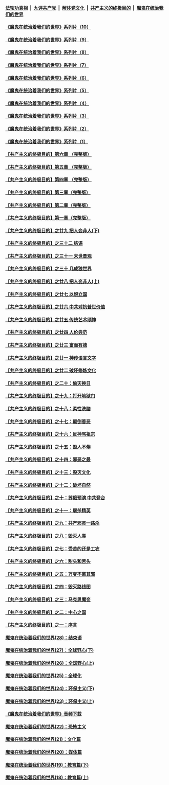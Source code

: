 

####  [法轮功真相](../../../../basic/blob/master/README.md?t=08130831) &nbsp;|&nbsp; [九评共产党](../../../../9ping.md/blob/master/README.md?t=08130831) &nbsp;|&nbsp; [解体党文化](../../../../jtdwh.md/blob/master/README.md?t=08130831)  &nbsp;|&nbsp; [共产主义的终极目的](../../../../gczydzjmd.md/blob/master/README.md?t=08130831) &nbsp;|&nbsp; [魔鬼在统治我们的世界](../../../../mgztzwmdsj.md/blob/master/README.md?t=08130831) 

#### [《魔鬼在统治着我们的世界》系列片（10）](../pages/nsc422/n12292670.md?t=08130831) 

#### [《魔鬼在统治着我们的世界》系列片（9）](../pages/nsc422/n12290859.md?t=08130831) 

#### [《魔鬼在统治着我们的世界》系列片（8）](../pages/nsc422/n12287445.md?t=08130831) 

#### [《魔鬼在统治着我们的世界》系列片（7）](../pages/nsc422/n12283425.md?t=08130831) 

#### [《魔鬼在统治着我们的世界》系列片（6）](../pages/nsc422/n12282314.md?t=08130831) 

#### [《魔鬼在统治着我们的世界》系列片（5）](../pages/nsc422/n12281419.md?t=08130831) 

#### [《魔鬼在统治着我们的世界》系列片（4）](../pages/nsc422/n12274024.md?t=08130831) 

#### [《魔鬼在统治着我们的世界》系列片（3）](../pages/nsc422/n12271322.md?t=08130831) 

#### [《魔鬼在统治着我们的世界》系列片（2）](../pages/nsc422/n12269049.md?t=08130831) 

#### [《魔鬼在统治着我们的世界》系列片（1）](../pages/nsc422/n12267575.md?t=08130831) 

#### [【共产主义的终极目的】第六章 （完整版）](../pages/nsc422/n11428913.md?t=08130831) 

#### [【共产主义的终极目的】第五章 （完整版）](../pages/nsc422/n11428912.md?t=08130831) 

#### [【共产主义的终极目的】第四章 （完整版）](../pages/nsc422/n11428907.md?t=08130831) 

#### [【共产主义的终极目的】第三章（完整版）](../pages/nsc422/n11428848.md?t=08130831) 

#### [【共产主义的终极目的】第二章（完整版）](../pages/nsc422/n11428831.md?t=08130831) 

#### [【共产主义的终极目的】第一章（完整版）](../pages/nsc422/n11417651.md?t=08130831) 

#### [【共产主义的终极目的】之廿九 把人变非人(下)](../pages/nsc422/n11344140.md?t=08130831) 

#### [【共产主义的终极目的】之三十二 结语](../pages/nsc422/n11360535.md?t=08130831) 

#### [【共产主义的终极目的】之三十一 末世景观](../pages/nsc422/n11351129.md?t=08130831) 

#### [【共产主义的终极目的】之三十 几成狼世界](../pages/nsc422/n11348280.md?t=08130831) 

#### [【共产主义的终极目的】之廿八 把人变非人(上)](../pages/nsc422/n11340492.md?t=08130831) 

#### [【共产主义的终极目的】之廿七 以恨立国](../pages/nsc422/n11336944.md?t=08130831) 

#### [【共产主义的终极目的】之廿六 中共对抗普世价值](../pages/nsc422/n11324785.md?t=08130831) 

#### [【共产主义的终极目的】之廿五 传统艺术颂神](../pages/nsc422/n11296396.md?t=08130831) 

#### [【共产主义的终极目的】之廿四 人伦典范](../pages/nsc422/n11296397.md?t=08130831) 

#### [【共产主义的终极目的】之廿三 富而有德](../pages/nsc422/n11283598.md?t=08130831) 

#### [【共产主义的终极目的】之廿一 神传语言文字](../pages/nsc422/n11263265.md?t=08130831) 

#### [【共产主义的终极目的】之廿二 破坏修炼文化](../pages/nsc422/n11245728.md?t=08130831) 

#### [【共产主义的终极目的】之二十：偷天换日](../pages/nsc422/n11238846.md?t=08130831) 

#### [【共产主义的终极目的】之十九：打开地狱门](../pages/nsc422/n11206376.md?t=08130831) 

#### [【共产主义的终极目的】之十八：柔性洗脑](../pages/nsc422/n11199994.md?t=08130831) 

#### [【共产主义的终极目的】之十七：颠倒善恶](../pages/nsc422/n11179782.md?t=08130831) 

#### [【共产主义的终极目的】之十六：反神骂祖宗](../pages/nsc422/n11166798.md?t=08130831) 

#### [【共产主义的终极目的】之十五：毁人不倦](../pages/nsc422/n11166792.md?t=08130831) 

#### [【共产主义的终极目的】之十四：邪恶之最](../pages/nsc422/n11150249.md?t=08130831) 

#### [【共产主义的终极目的】之十三：毁灭文化](../pages/nsc422/n11135227.md?t=08130831) 

#### [【共产主义的终极目的】之十二：破坏自然](../pages/nsc422/n11135214.md?t=08130831) 

#### [【共产主义的终极目的】之十：苏俄预演 中共登台](../pages/nsc422/n11118424.md?t=08130831) 

#### [【共产主义的终极目的】之十一：屠杀精英](../pages/nsc422/n11118442.md?t=08130831) 

#### [【共产主义的终极目的】之九：共产邪灵一路杀](../pages/nsc422/n11114139.md?t=08130831) 

#### [【共产主义的终极目的】之八：毁灭人类](../pages/nsc422/n11108503.md?t=08130831) 

#### [【共产主义的终极目的】之七：受苦的还是工农](../pages/nsc422/n11101809.md?t=08130831) 

#### [【共产主义的终极目的】之六：甜头和苦头](../pages/nsc422/n11096971.md?t=08130831) 

#### [【共产主义的终极目的】之五：万变不离其邪](../pages/nsc422/n11091285.md?t=08130831) 

#### [【共产主义的终极目的】之四：毁灭路线图](../pages/nsc422/n11086284.md?t=08130831) 

#### [【共产主义的终极目的】之三：马克思魔变](../pages/nsc422/n11061941.md?t=08130831) 

#### [【共产主义的终极目的】之二：中心之国](../pages/nsc422/n11047728.md?t=08130831) 

#### [【共产主义的终极目的】之一：序言](../pages/nsc422/n11086077.md?t=08130831) 

#### [魔鬼在统治着我们的世界(28)：结束语](../pages/nsc422/n10936246.md?t=08130831) 

#### [魔鬼在统治着我们的世界(27)：全球野心(下)](../pages/nsc422/n10928319.md?t=08130831) 

#### [魔鬼在统治着我们的世界(26)：全球野心(上)](../pages/nsc422/n10900318.md?t=08130831) 

#### [魔鬼在统治着我们的世界(25)：全球化](../pages/nsc422/n10788205.md?t=08130831) 

#### [魔鬼在统治着我们的世界(24)：环保主义(下)](../pages/nsc422/n10695307.md?t=08130831) 

#### [魔鬼在统治着我们的世界(23)：环保主义(上)](../pages/nsc422/n10688613.md?t=08130831) 

#### [《魔鬼在统治着我们的世界》音频下载](../pages/nsc422/n10635553.md?t=08130831) 

#### [魔鬼在统治着我们的世界(22)：恐怖主义](../pages/nsc422/n10614727.md?t=08130831) 

#### [魔鬼在统治着我们的世界(21)：文化篇](../pages/nsc422/n10597706.md?t=08130831) 

#### [魔鬼在统治着我们的世界(20)：媒体篇](../pages/nsc422/n10586579.md?t=08130831) 

#### [魔鬼在统治着我们的世界(19)：教育篇(下)](../pages/nsc422/n10564808.md?t=08130831) 

#### [魔鬼在统治着我们的世界(18)：教育篇(上)](../pages/nsc422/n10526970.md?t=08130831) 

